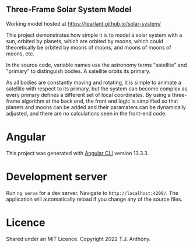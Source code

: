## Three-Frame Solar System Model

Working model hosted at https://tearlant.github.io/solar-system/

This project demonstrates how simple it is to model a solar system with a sun, orbited by planets, which are orbited by moons, which could theoretically be orbited by moons of moons, and moons of moons of moons, etc.

In the source code, variable names use the astronomy terms "satellite" and "primary" to distinguish bodies. A satellite orbits its primary.

As all bodies are constantly moving and rotating, it is simple to animate a satellite with respect to its primary, but the system can become complex as every primary defines a different set of local coordinates. By using a three-frame algorithm at the back end, the front end logic is simplified so that planets and moons can be added and their paramaters can be dynamically adjusted, and there are no calculations seen in the front-end code.

# Angular

This project was generated with [Angular CLI](https://github.com/angular/angular-cli) version 13.3.3.

# Development server

Run `ng serve` for a dev server. Navigate to `http://localhost:4200/`. The application will automatically reload if you change any of the source files.

# Licence

Shared under an MIT Licence. Copyright 2022 T.J. Anthony.
